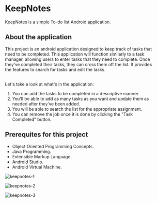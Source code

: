 # KeepNotes
KeepNotes is a simple To-do list Android application.

## About the application
This project is an android application designed to keep track of tasks that need to be completed. This application will function similarly to a task manager, allowing users to enter tasks that they need to complete. Once they've completed their tasks, they can cross them off the list. It provides the features to search for tasks and edit the tasks.  
</br>

Let's take a look at what's in the application:  

1. You can add the tasks to be completed in a descriptive manner.  
1. You'll be able to add as many tasks as you want and update them as needed after they've been added.  
1. You will be able to search the list for the appropriate assignment.  
1. You can remove the job once it is done by clicking the "Task Completed" button.  

## Prerequites for this project

- Object Oriented Programming Concepts.    
- Java Programming.  
- Extensible Markup Language.  
- Android Studio.  
- Android Virtual Machine.  

![keepnotes-1](https://user-images.githubusercontent.com/41962976/130669331-536c3dbc-be83-472d-b9d8-3878fbab8222.png)

![keepnotes-2](https://user-images.githubusercontent.com/41962976/130669346-bc7c9ed6-60ab-4bf9-8934-4b33a22c0cce.png)

![keepnotes-3](https://user-images.githubusercontent.com/41962976/130669355-c4ba03aa-6e40-485a-9771-a6aafbd34214.png)
